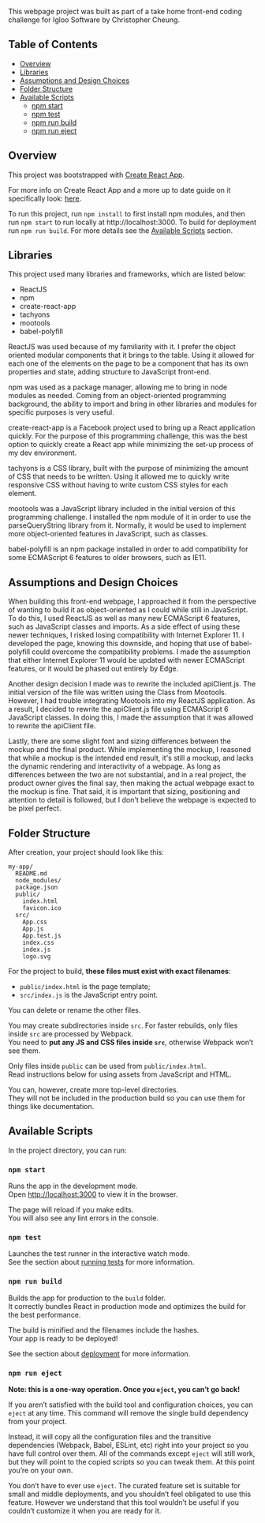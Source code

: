 This webpage project was built as part of a take home front-end coding challenge for Igloo Software by Christopher Cheung.

## Table of Contents

- [Overview](#overview)
- [Libraries](#libraries)
- [Assumptions and Design Choices](#design)
- [Folder Structure](#folder-structure)
- [Available Scripts](#available-scripts)
  - [npm start](#npm-start)
  - [npm test](#npm-test)
  - [npm run build](#npm-run-build)
  - [npm run eject](#npm-run-eject)

## Overview

This project was bootstrapped with [Create React App](https://github.com/facebookincubator/create-react-app).

For more info on Create React App and a more up to date guide on it specifically look: [here](https://github.com/facebookincubator/create-react-app/blob/master/packages/react-scripts/template/README.md).

To run this project, run `npm install` to first install npm modules, and then run `npm start` to run locally at http://localhost:3000.
To build for deployment run `npm run build`.
For more details see the [Available Scripts](#available-scripts) section.

## Libraries

This project used many libraries and frameworks, which are listed below:
- ReactJS
- npm
- create-react-app
- tachyons
- mootools
- babel-polyfill

ReactJS was used because of my familiarity with it. I prefer the object oriented modular components that it brings to the table.
Using it allowed for each one of the elements on the page to be a component that has its own properties and state, adding
structure to JavaScript front-end.

npm was used as a package manager, allowing me to bring in node modules as needed. Coming from an object-oriented programming
background, the ability to import and bring in other libraries and modules for specific purposes is very useful.

create-react-app is a Facebook project used to bring up a React application quickly. For the purpose of this programming challenge,
this was the best option to quickly create a React app while minimizing the set-up process of my dev environment.

tachyons is a CSS library, built with the purpose of minimizing the amount of CSS that needs to be written. Using it allowed me to
quickly write responsive CSS without having to write custom CSS styles for each element.

mootools was a JavaScript library included in the initial version of this programming challenge. I installed the npm module of it in order
to use the parseQueryString library from it. Normally, it would be used to implement more object-oriented features in JavaScript, such as classes.

babel-polyfill is an npm package installed in order to add compatibility for some ECMAScript 6 features to older browsers, such as IE11.

## Assumptions and Design Choices

When building this front-end webpage, I approached it from the perspective of wanting to build it as object-oriented as I could
while still in JavaScript. To do this, I used ReactJS as well as many new ECMAScript 6 features, such as JavaScript classes and imports.
As a side effect of using these newer techniques, I risked losing compatibility with Internet Explorer 11. I developed the page, knowing this
downside, and hoping that use of babel-polyfill could overcome the compatibility problems. I made the assumption that either Internet Explorer 11 would be updated with newer ECMAScript features, or it would be phased out entirely by Edge.

Another design decision I made was to rewrite the included apiClient.js. The initial version of the file was written using the Class from Mootools.
However, I had trouble integrating Mootools into my ReactJS application. As a result, I decided to rewrite the apiClient.js file using ECMAScript 6
JavaScript classes. In doing this, I made the assumption that it was allowed to rewrite the apiClient file.

Lastly, there are some slight font and sizing differences between the mockup and the final product. While implementing the mockup, I reasoned that
while a mockup is the intended end result, it's still a mockup, and lacks the dynamic rendering and interactivity of a webpage. As long as differences between the two are not substantial, and in a real project, the product owner gives the final say, then making the actual webpage exact to the mockup is fine. That said, it is important that sizing, positioning and attention to detail is followed, but I don't believe the webpage is expected to be pixel perfect. 

## Folder Structure

After creation, your project should look like this:

```
my-app/
  README.md
  node_modules/
  package.json
  public/
    index.html
    favicon.ico
  src/
    App.css
    App.js
    App.test.js
    index.css
    index.js
    logo.svg
```

For the project to build, **these files must exist with exact filenames**:

* `public/index.html` is the page template;
* `src/index.js` is the JavaScript entry point.

You can delete or rename the other files.

You may create subdirectories inside `src`. For faster rebuilds, only files inside `src` are processed by Webpack.<br>
You need to **put any JS and CSS files inside `src`**, otherwise Webpack won’t see them.

Only files inside `public` can be used from `public/index.html`.<br>
Read instructions below for using assets from JavaScript and HTML.

You can, however, create more top-level directories.<br>
They will not be included in the production build so you can use them for things like documentation.

## Available Scripts

In the project directory, you can run:

### `npm start`

Runs the app in the development mode.<br>
Open [http://localhost:3000](http://localhost:3000) to view it in the browser.

The page will reload if you make edits.<br>
You will also see any lint errors in the console.

### `npm test`

Launches the test runner in the interactive watch mode.<br>
See the section about [running tests](#running-tests) for more information.

### `npm run build`

Builds the app for production to the `build` folder.<br>
It correctly bundles React in production mode and optimizes the build for the best performance.

The build is minified and the filenames include the hashes.<br>
Your app is ready to be deployed!

See the section about [deployment](#deployment) for more information.

### `npm run eject`

**Note: this is a one-way operation. Once you `eject`, you can’t go back!**

If you aren’t satisfied with the build tool and configuration choices, you can `eject` at any time. This command will remove the single build dependency from your project.

Instead, it will copy all the configuration files and the transitive dependencies (Webpack, Babel, ESLint, etc) right into your project so you have full control over them. All of the commands except `eject` will still work, but they will point to the copied scripts so you can tweak them. At this point you’re on your own.

You don’t have to ever use `eject`. The curated feature set is suitable for small and middle deployments, and you shouldn’t feel obligated to use this feature. However we understand that this tool wouldn’t be useful if you couldn’t customize it when you are ready for it.
